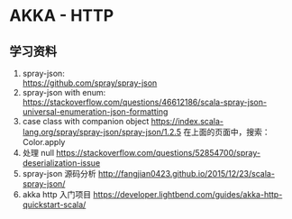 # AKKA - HTTP
## 学习资料
1. spray-json:    
    https://github.com/spray/spray-json
2. spray-json with enum:
    https://stackoverflow.com/questions/46612186/scala-spray-json-universal-enumeration-json-formatting
3. case class with companion object
    https://index.scala-lang.org/spray/spray-json/spray-json/1.2.5
    在上面的页面中，搜索：Color.apply
4. 处理 null
    https://stackoverflow.com/questions/52854700/spray-deserialization-issue 
5. spray-json 源码分析
    http://fangjian0423.github.io/2015/12/23/scala-spray-json/
5. akka http 入门项目
    https://developer.lightbend.com/guides/akka-http-quickstart-scala/